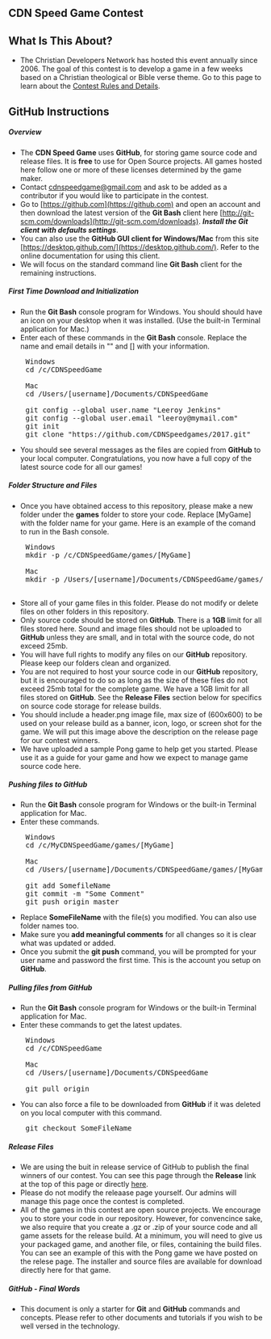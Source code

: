## CDN Speed Game Contest

## What Is This About?

* The Christian Developers Network has hosted this event annually since 2006. The goal of this contest is to develop a game in a few weeks based on a Christian theological or Bible verse theme. Go to this page to learn about the [Contest Rules and Details](https://github.com/CDNSpeedgames/2017/wiki/2017-CDN-Speed-Game-Contest).

## GitHub Instructions

##### Overview

* The **CDN Speed Game** uses **GitHub**, for storing game source code and release files. It is **free** to use for Open Source projects. All games hosted here follow one or more of these licenses determined by the game maker.
* Contact <cdnspeedgame@gmail.com> and ask to be added as a contributor if you would like to participate in the contest.
* Go to [https://github.com](https://github.com) and open an account and then download the latest version of the **Git Bash** client here [http://git-scm.com/downloads](http://git-scm.com/downloads). ***Install the Git client with defaults settings***.
* You can also use the **GitHub GUI client for Windows/Mac** from this site [https://desktop.github.com/](https://desktop.github.com/). Refer to the online documentation for using this client.
* We will focus on the standard command line **Git Bash** client for the remaining instructions.

##### First Time Download and Initialization

* Run the **Git Bash** console program for Windows. You should should have an icon on your desktop when it was installed. (Use the built-in Terminal application for Mac.)
* Enter each of these commands in the **Git Bash** console. Replace the name and email details in "" and [] with your information.
<pre>
	Windows
	cd /c/CDNSpeedGame

	Mac
	cd /Users/[username]/Documents/CDNSpeedGame

	git config --global user.name "Leeroy Jenkins"
	git config --global user.email "leeroy@mymail.com"
	git init
	git clone "https://github.com/CDNSpeedgames/2017.git"
</pre>
* You should see several messages as the files are copied from **GitHub** to your local computer. Congratulations, you now have a full copy of the latest source code for all our games!

##### Folder Structure and Files

* Once you have obtained access to this repository, please make a new folder under the **games** folder to store your code. Replace [MyGame] with the folder name for your game. Here is an example of the comand to run in the Bash console.
<pre>
	Windows
	mkdir -p /c/CDNSpeedGame/games/[MyGame]

	Mac
	mkdir -p /Users/[username]/Documents/CDNSpeedGame/games/[MyGame]

</pre>
* Store all of your game files in this folder. Please do not modify or delete files on other folders in this repository.
* Only source code should be stored on **GitHub**. There is a **1GB** limit for all files stored here. Sound and image files should not be uploaded to **GitHub** unless they are small, and in total with the source code, do not exceed 25mb.
* You will have full rights to modify any files on our **GitHub** repository. Please keep our folders clean and organized.
* You are not required to host your source code in our **GitHub** repository, but it is encouraged to do so as long as the size of these files do not exceed 25mb total for the complete game. We have a 1GB limit for all files stored on **GitHub**. See the **Release Files** section below for specifics on source code storage for release builds.
* You should include a header.png image file, max size of (600x600) to be used on your release build as a banner, icon, logo, or screen shot for the game. We will put this image above the description on the release page for our contest winners.
* We have uploaded a sample Pong game to help get you started. Please use it as a guide for your game and how we expect to manage game source code here.

##### Pushing files to GitHub

* Run the **Git Bash** console program for Windows or the built-in Terminal application for Mac.
* Enter these commands.
<pre>
	Windows
	cd /c/MyCDNSpeedGame/games/[MyGame]

	Mac
	cd /Users/[username]/Documents/CDNSpeedGame/games/[MyGame]

	git add SomefileName
	git commit -m "Some Comment"
	git push origin master
</pre>
* Replace **SomeFileName** with the file(s) you modified. You can also use folder names too.
* Make sure you **add meaningful comments** for all changes so it is clear what was updated or added.
* Once you submit the **git push** command, you will be prompted for your user name and password the first time. This is the account you setup on **GitHub**.

##### Pulling files from GitHub

* Run the **Git Bash** console program for Windows or the built-in Terminal application for Mac.
* Enter these commands to get the latest updates.
<pre>
	Windows
	cd /c/CDNSpeedGame

	Mac
	cd /Users/[username]/Documents/CDNSpeedGame

	git pull origin
</pre>

* You can also force a file to be downloaded from **GitHub** if it was deleted on you local computer with this command.
<pre>
	git checkout SomeFileName
</pre>

##### Release Files

* We are using the buit in release service of GitHub to publish the final winners of our contest. You can see this page through the **Release** link at the top of this page or directly [here](https://github.com/CDNSpeedgame/2017/releases).
* Please do not modify the releaase page yourself. Our admins will manage this page once the contest is completed.
* All of the games in this contest are open source projects. We encourage you to store your code in our repository. However, for convencince sake, we also require that you create a .gz or .zip of your source code and all game assets for the release build. At a minimum, you will need to give us your packaged game, and another file, or files, containing the build files. You can see an example of this with the Pong game we have posted on the relese page. The installer and source files are available for download directly here for that game.

##### GitHub - Final Words

* This document is only a starter for **Git** and **GitHub** commands and concepts. Please refer to other documents and tutorials if you wish to be well versed in the technology.
